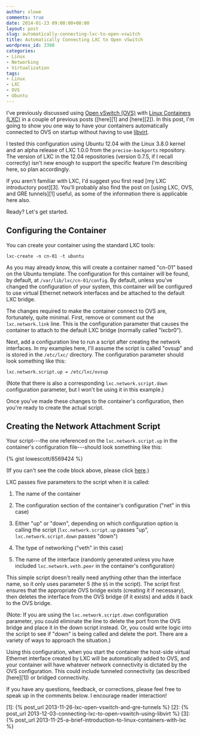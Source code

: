 ```yaml
---
author: slowe
comments: true
date: 2014-01-23 09:00:00+00:00
layout: post
slug: automatically-connecting-lxc-to-open-vswitch
title: Automatically Connecting LXC to Open vSwitch
wordpress_id: 3398
categories:
- Linux
- Networking
- Virtualization
tags:
- Linux
- LXC
- OVS
- Ubuntu
---
```


I've previously discussed using [Open vSwitch (OVS)](http://openvswitch.org/) with [Linux Containers (LXC)](http://linuxcontainers.org/) in a couple of previous posts ([here][1] and [here][2]). In this post, I'm going to show you one way to have your containers automatically connected to OVS on startup without having to use [libvirt](http://libvirt.org/).

I tested this configuration using Ubuntu 12.04 with the Linux 3.8.0 kernel and an alpha release of LXC 1.0.0 from the `precise-backports` repository. The version of LXC in the 12.04 repositories (version 0.7.5, if I recall correctly) isn't new enough to support the specific feature I'm describing here, so plan accordingly.

If you aren't familiar with LXC, I'd suggest you first read [my LXC introductory post][3]. You'll probably also find the post on [using LXC, OVS, and GRE tunnels][1] useful, as some of the information there is applicable here also.

Ready? Let's get started.

## Configuring the Container

You can create your container using the standard LXC tools:

    lxc-create -n cn-01 -t ubuntu

As you may already know, this will create a container named "cn-01" based on the Ubuntu template. The configuration for this container will be found, by default, at `/var/lib/lxc/cn-01/config`. By default, unless you've changed the configuration of your system, this container will be configured to use virtual Ethernet network interfaces and be attached to the default LXC bridge.

The changes required to make the container connect to OVS are, fortunately, quite minimal. First, remove or comment out the `lxc.network.link` line. This is the configuration parameter that causes the container to attach to the default LXC bridge (normally called "lxcbr0").

Next, add a configuration line to run a script after creating the network interfaces. In my examples here, I'll assume the script is called "ovsup" and is stored in the `/etc/lxc/` directory. The configuration parameter should look something like this:

    lxc.network.script.up = /etc/lxc/ovsup

(Note that there is also a corresponding `lxc.network.script.down` configuration parameter, but I won't be using it in this example.)

Once you've made these changes to the container's configuration, then you're ready to create the actual script.

## Creating the Network Attachment Script

Your script---the one referenced on the `lxc.network.script.up` in the container's configuration file---should look something like this:

{% gist lowescott/8569424 %}

(If you can't see the code block above, please click [here](https://gist.github.com/lowescott/8569424).)

LXC passes five parameters to the script when it is called:

1. The name of the container

2. The configuration section of the container's configuration ("net" in this case)

3. Either "up" or "down", depending on which configuration option is calling the script (`lxc.network.script.up` passes "up", `lxc.network.script.down` passes "down")

4. The type of networking ("veth" in this case)

5. The name of the interface (randomly generated unless you have included `lxc.network.veth.peer` in the container's configuration)

This simple script doesn't really need anything other than the interface name, so it only uses parameter 5 (the `$5` in the script). The script first ensures that the appropriate OVS bridge exists (creating it if necessary), then deletes the interface from the OVS bridge (if it exists) and adds it back to the OVS bridge.

(Note: If you are using the `lxc.network.script.down` configuration parameter, you could eliminate the line to delete the port from the OVS bridge and place it in the down script instead. Or, you could write logic into the script to see if "down" is being called and delete the port. There are a variety of ways to approach the situation.)

Using this configuration, when you start the container the host-side virtual Ethernet interface created by LXC will be automatically added to OVS, and your container will have whatever network connectivity is dictated by the OVS configuration. This could include tunneled connectivity (as described [here][1]) or bridged connectivity.

If you have any questions, feedback, or corrections, please feel free to speak up in the comments below. I encourage reader interaction!

[1]: {% post_url 2013-11-26-lxc-open-vswitch-and-gre-tunnels %}
[2]: {% post_url 2013-12-03-connecting-lxc-to-open-vswitch-using-libvirt %}
[3]: {% post_url 2013-11-25-a-brief-introduction-to-linux-containers-with-lxc %}
